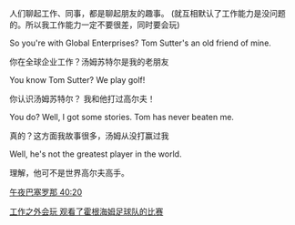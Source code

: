 
人们聊起工作、同事，都是聊起朋友的趣事。 (就互相默认了工作能力是没问题的。所以我工作能力一定不要很差，同时要会玩)

So you're with Global Enterprises? Tom Sutter's an old friend of mine.

你在全球企业工作？汤姆苏特尔是我的老朋友

You know Tom Sutter? We play golf!

你认识汤姆苏特尔？ 我和他打过高尔夫！

You do? Well, I got some stories. Tom has never beaten me.

真的？这方面我故事很多，汤姆从没打赢过我

Well, he's not the greatest player in the world.

理解，他可不是世界高尔夫高手。

[午夜巴塞罗那 40:20](http://www.bilibili.com/video/av2065903/)


[工作之外会玩 观看了霍根海姆足球队的比赛](https://web.archive.org/web/20170506175025/http://segi-11.blog.163.com/blog/static/12463805200712693835748/)

